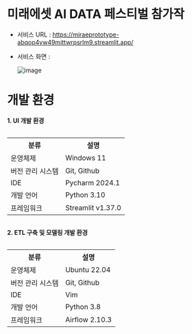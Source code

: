 # 미래에셋 AI DATA 페스티벌 참가작
* 서비스 URL : https://miraeprototype-abqop4vw49mittwrpsrlm9.streamlit.app/
* 서비스 화면 :<br>

  ![image](https://github.com/user-attachments/assets/ad4b5a69-11d5-4fe3-9dbc-dac1bccd0f98)



# 개발 환경 
<table style="display:inline-block; margin-right: 10px;">
  <p><b>1. UI 개발 환경</b></p>
  <tr>
    <th>분류</th>
    <th>설명</th>
  </tr>
  <tr>
    <td>운영체제</td>
    <td>Windows 11</td>
  </tr>
  <tr>
    <td>버전 관리 시스템</td>
    <td>Git, Github</td>
  </tr>
  <tr>
    <td>IDE</td>
    <td>Pycharm 2024.1</td>
  </tr>
  <tr>
    <td>개발 언어</td>
    <td>Python 3.10</td>
  </tr>
  <tr>
    <td>프레임워크</td>
    <td>Streamlit v1.37.0</td>
  </tr>
</table>

<table style="display:inline-block;">
  <p><b>2. ETL 구축 및 모델링 개발 환경</b></p>
  <tr>
    <th>분류</th>
    <th>설명</th>
  </tr>
  <tr>
    <td>운영체제</td>
    <td>Ubuntu 22.04</td>
  </tr>
  <tr>
    <td>버전 관리 시스템</td>
    <td>Git, Github</td>
  </tr>
  <tr>
    <td>IDE</td>
    <td>Vim</td>
  </tr>
  <tr>
    <td>개발 언어</td>
    <td>Python 3.8</td>
  </tr>
  <tr>
    <td>프레임워크</td>
    <td>Airflow 2.10.3</td>
  </tr>
</table>



